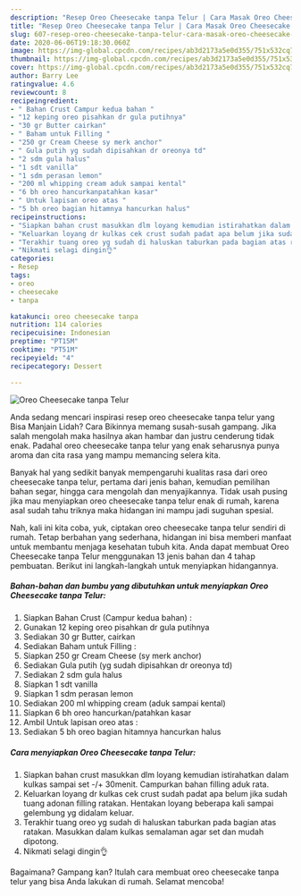 ```yaml
---
description: "Resep Oreo Cheesecake tanpa Telur | Cara Masak Oreo Cheesecake tanpa Telur Yang Bikin Ngiler"
title: "Resep Oreo Cheesecake tanpa Telur | Cara Masak Oreo Cheesecake tanpa Telur Yang Bikin Ngiler"
slug: 607-resep-oreo-cheesecake-tanpa-telur-cara-masak-oreo-cheesecake-tanpa-telur-yang-bikin-ngiler
date: 2020-06-06T19:18:30.060Z
image: https://img-global.cpcdn.com/recipes/ab3d2173a5e0d355/751x532cq70/oreo-cheesecake-tanpa-telur-foto-resep-utama.jpg
thumbnail: https://img-global.cpcdn.com/recipes/ab3d2173a5e0d355/751x532cq70/oreo-cheesecake-tanpa-telur-foto-resep-utama.jpg
cover: https://img-global.cpcdn.com/recipes/ab3d2173a5e0d355/751x532cq70/oreo-cheesecake-tanpa-telur-foto-resep-utama.jpg
author: Barry Lee
ratingvalue: 4.6
reviewcount: 8
recipeingredient:
- " Bahan Crust Campur kedua bahan "
- "12 keping oreo pisahkan dr gula putihnya"
- "30 gr Butter cairkan"
- " Baham untuk Filling "
- "250 gr Cream Cheese sy merk anchor"
- " Gula putih yg sudah dipisahkan dr oreonya td"
- "2 sdm gula halus"
- "1 sdt vanilla"
- "1 sdm perasan lemon"
- "200 ml whipping cream aduk sampai kental"
- "6 bh oreo hancurkanpatahkan kasar"
- " Untuk lapisan oreo atas "
- "5 bh oreo bagian hitamnya hancurkan halus"
recipeinstructions:
- "Siapkan bahan crust masukkan dlm loyang kemudian istirahatkan dalam kulkas sampai set -/+ 30menit. Campurkan bahan filling aduk rata."
- "Keluarkan loyang dr kulkas cek crust sudah padat apa belum jika sudah tuang adonan filling ratakan. Hentakan loyang beberapa kali sampai gelembung yg didalam keluar."
- "Terakhir tuang oreo yg sudah di haluskan taburkan pada bagian atas ratakan. Masukkan dalam kulkas semalaman agar set dan mudah dipotong."
- "Nikmati selagi dingin👌"
categories:
- Resep
tags:
- oreo
- cheesecake
- tanpa

katakunci: oreo cheesecake tanpa 
nutrition: 114 calories
recipecuisine: Indonesian
preptime: "PT15M"
cooktime: "PT51M"
recipeyield: "4"
recipecategory: Dessert

---
```



![Oreo Cheesecake tanpa Telur](https://img-global.cpcdn.com/recipes/ab3d2173a5e0d355/751x532cq70/oreo-cheesecake-tanpa-telur-foto-resep-utama.jpg)

Anda sedang mencari inspirasi resep oreo cheesecake tanpa telur yang Bisa Manjain Lidah? Cara Bikinnya memang susah-susah gampang. Jika salah mengolah maka hasilnya akan hambar dan justru cenderung tidak enak. Padahal oreo cheesecake tanpa telur yang enak seharusnya punya aroma dan cita rasa yang mampu memancing selera kita.

Banyak hal yang sedikit banyak mempengaruhi kualitas rasa dari oreo cheesecake tanpa telur, pertama dari jenis bahan, kemudian pemilihan bahan segar, hingga cara mengolah dan menyajikannya. Tidak usah pusing jika mau menyiapkan oreo cheesecake tanpa telur enak di rumah, karena asal sudah tahu triknya maka hidangan ini mampu jadi suguhan spesial.




Nah, kali ini kita coba, yuk, ciptakan oreo cheesecake tanpa telur sendiri di rumah. Tetap berbahan yang sederhana, hidangan ini bisa memberi manfaat untuk membantu menjaga kesehatan tubuh kita. Anda dapat membuat Oreo Cheesecake tanpa Telur menggunakan 13 jenis bahan dan 4 tahap pembuatan. Berikut ini langkah-langkah untuk menyiapkan hidangannya.

<!--inarticleads1-->

##### Bahan-bahan dan bumbu yang dibutuhkan untuk menyiapkan Oreo Cheesecake tanpa Telur:

1. Siapkan  Bahan Crust (Campur kedua bahan) :
1. Gunakan 12 keping oreo pisahkan dr gula putihnya
1. Sediakan 30 gr Butter, cairkan
1. Sediakan  Baham untuk Filling :
1. Siapkan 250 gr Cream Cheese (sy merk anchor)
1. Sediakan  Gula putih (yg sudah dipisahkan dr oreonya td)
1. Sediakan 2 sdm gula halus
1. Siapkan 1 sdt vanilla
1. Siapkan 1 sdm perasan lemon
1. Sediakan 200 ml whipping cream (aduk sampai kental)
1. Siapkan 6 bh oreo hancurkan/patahkan kasar
1. Ambil  Untuk lapisan oreo atas :
1. Sediakan 5 bh oreo bagian hitamnya hancurkan halus




<!--inarticleads2-->

##### Cara menyiapkan Oreo Cheesecake tanpa Telur:

1. Siapkan bahan crust masukkan dlm loyang kemudian istirahatkan dalam kulkas sampai set -/+ 30menit. Campurkan bahan filling aduk rata.
1. Keluarkan loyang dr kulkas cek crust sudah padat apa belum jika sudah tuang adonan filling ratakan. Hentakan loyang beberapa kali sampai gelembung yg didalam keluar.
1. Terakhir tuang oreo yg sudah di haluskan taburkan pada bagian atas ratakan. Masukkan dalam kulkas semalaman agar set dan mudah dipotong.
1. Nikmati selagi dingin👌




Bagaimana? Gampang kan? Itulah cara membuat oreo cheesecake tanpa telur yang bisa Anda lakukan di rumah. Selamat mencoba!
